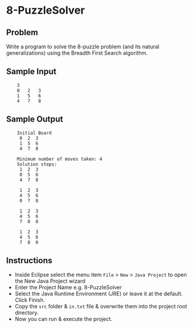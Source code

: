 
# 8-PuzzleSolver

## Problem
Write a program to solve the 8-puzzle problem (and its natural generalizations) using the Breadth First Search algorithm.

## Sample Input

		3
		0   2   3
		1   5   6
		4   7   8

## Sample Output

		Initial Board
		 0  2  3 
		 1  5  6 
		 4  7  8 

		Minimum number of moves taken: 4
		Solution steps: 
		 1  2  3 
		 0  5  6 
		 4  7  8 

		 1  2  3 
		 4  5  6 
		 0  7  8 

		 1  2  3 
		 4  5  6 
		 7  0  8 

		 1  2  3 
		 4  5  6 
		 7  8  0 

## Instructions

- Inside Eclipse select the menu item `File` > `New` > `Java Project` to open the New Java Project wizard
- Enter the Project Name e.g. 8-PuzzleSolver
- Select the Java Runtime Environment (JRE) or leave it at the default. Click Finish.
- Copy the `src` folder & `in.txt` file & overwrite them into the project root directory.
- Now you can run & execute the project.